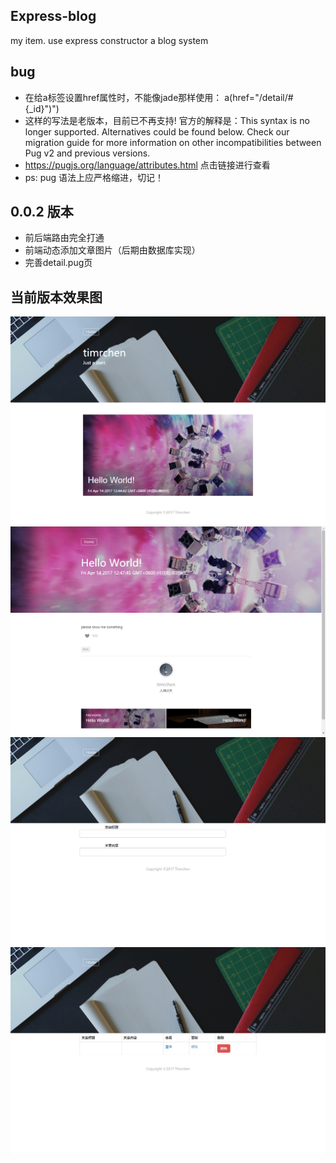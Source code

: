 ## Express-blog
my item. use express constructor a blog system

## bug
*   在给a标签设置href属性时，不能像jade那样使用： a(href="/detail/#{_id}")")
*   这样的写法是老版本，目前已不再支持! 官方的解释是：This syntax is no longer supported. Alternatives could be found below. Check our migration guide for more information on other incompatibilities between Pug v2 and previous versions.
*   https://pugjs.org/language/attributes.html 点击链接进行查看
*   ps: pug 语法上应严格缩进，切记！

## 0.0.2 版本
*   前后端路由完全打通
*   前端动态添加文章图片（后期由数据库实现）
*   完善detail.pug页

## 当前版本效果图

![关注Timrchen](https://raw.githubusercontent.com/TimRChen/express-blog/master/README/20170414_01.png)
![关注Timrchen](https://raw.githubusercontent.com/TimRChen/express-blog/master/README/20170414_02.png)
![关注Timrchen](https://raw.githubusercontent.com/TimRChen/express-blog/master/README/20170414_03.png)
![关注Timrchen](https://raw.githubusercontent.com/TimRChen/express-blog/master/README/20170414_04.png)